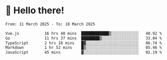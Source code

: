 # 👋 Hello there!

<!--START_SECTION:waka-->

```txt
From: 11 March 2025 - To: 18 March 2025

Vue.js           16 hrs 48 mins  ████████████▒░░░░░░░░░░░░   48.92 %
Go               11 hrs 37 mins  ████████▒░░░░░░░░░░░░░░░░   33.84 %
TypeScript       2 hrs 18 mins   █▓░░░░░░░░░░░░░░░░░░░░░░░   06.74 %
Markdown         1 hr 52 mins    █▒░░░░░░░░░░░░░░░░░░░░░░░   05.46 %
JavaScript       45 mins         ▓░░░░░░░░░░░░░░░░░░░░░░░░   02.19 %
```

<!--END_SECTION:waka-->
